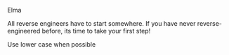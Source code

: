 Elma

All reverse engineers have to start somewhere. If you have never reverse-engineered before, its time to take your first step!

Use lower case when possible
